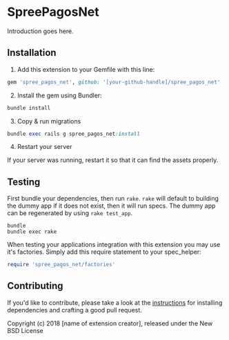 SpreePagosNet
=============

Introduction goes here.

## Installation

1. Add this extension to your Gemfile with this line:
  ```ruby
  gem 'spree_pagos_net', github: '[your-github-handle]/spree_pagos_net'
  ```

2. Install the gem using Bundler:
  ```ruby
  bundle install
  ```

3. Copy & run migrations
  ```ruby
  bundle exec rails g spree_pagos_net:install
  ```

4. Restart your server

  If your server was running, restart it so that it can find the assets properly.

## Testing

First bundle your dependencies, then run `rake`. `rake` will default to building the dummy app if it does not exist, then it will run specs. The dummy app can be regenerated by using `rake test_app`.

```shell
bundle
bundle exec rake
```

When testing your applications integration with this extension you may use it's factories.
Simply add this require statement to your spec_helper:

```ruby
require 'spree_pagos_net/factories'
```


## Contributing

If you'd like to contribute, please take a look at the
[instructions](CONTRIBUTING.md) for installing dependencies and crafting a good
pull request.

Copyright (c) 2018 [name of extension creator], released under the New BSD License
